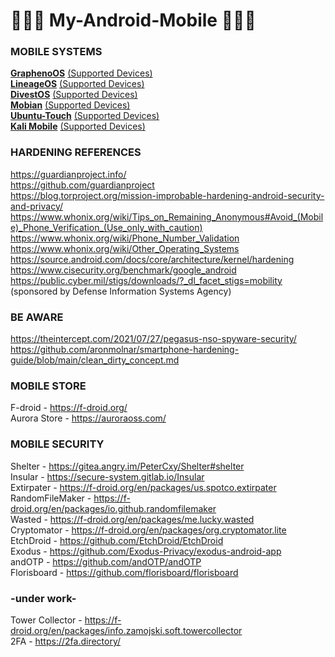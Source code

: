 # 📱📱📱 My-Android-Mobile 📱📱📱 

### MOBILE SYSTEMS
**[GraphenoOS](https://grapheneos.org/)** [(Supported Devices)](https://grapheneos.org/faq#supported-devices)  
**[LineageOS](https://wiki.lineageos.org/)** [(Supported Devices)](https://wiki.lineageos.org/devices/)  
**[DivestOS](https://divestos.org/)** [(Supported Devices)](https://divestos.org/pages/devices)  
**[Mobian](https://mobian-project.org/)** [(Supported Devices)](https://wiki.debian.org/Mobian/Devices)  
**[Ubuntu-Touch](https://ubuntu-touch.io/)** [(Supported Devices)](https://ubports.com/nl/supported-products)  
**[Kali Mobile](https://www.kali.org/get-kali/#kali-mobile)** [(Supported Devices)](https://www.kali.org/get-kali/#kali-mobile)  

### HARDENING REFERENCES  
https://guardianproject.info/  
https://github.com/guardianproject  
https://blog.torproject.org/mission-improbable-hardening-android-security-and-privacy/  
https://www.whonix.org/wiki/Tips_on_Remaining_Anonymous#Avoid_(Mobile)_Phone_Verification_(Use_only_with_caution)  
https://www.whonix.org/wiki/Phone_Number_Validation  
https://www.whonix.org/wiki/Other_Operating_Systems  
https://source.android.com/docs/core/architecture/kernel/hardening  
https://www.cisecurity.org/benchmark/google_android  
https://public.cyber.mil/stigs/downloads/?_dl_facet_stigs=mobility (sponsored by Defense Information Systems Agency)  

### BE AWARE
https://theintercept.com/2021/07/27/pegasus-nso-spyware-security/  
https://github.com/aronmolnar/smartphone-hardening-guide/blob/main/clean_dirty_concept.md  

### MOBILE STORE  
F-droid - https://f-droid.org/  
Aurora Store - https://auroraoss.com/  

### MOBILE SECURITY  
Shelter - https://gitea.angry.im/PeterCxy/Shelter#shelter  
Insular - https://secure-system.gitlab.io/Insular  
Extirpater - https://f-droid.org/en/packages/us.spotco.extirpater  
RandomFileMaker - https://f-droid.org/en/packages/io.github.randomfilemaker  
Wasted - https://f-droid.org/en/packages/me.lucky.wasted  
Cryptomator - https://f-droid.org/en/packages/org.cryptomator.lite  
EtchDroid - https://github.com/EtchDroid/EtchDroid  
Exodus - https://github.com/Exodus-Privacy/exodus-android-app  
andOTP - https://github.com/andOTP/andOTP  
Florisboard - https://github.com/florisboard/florisboard  

### -under work-
Tower Collector - https://f-droid.org/en/packages/info.zamojski.soft.towercollector  
2FA - https://2fa.directory/   




